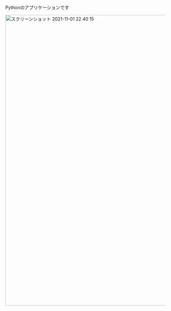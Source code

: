 Pythonのアプリケーションです

<img width="912" alt="スクリーンショット 2021-11-01 22 40 15" src="https://user-images.githubusercontent.com/86868222/139681327-a40270d2-7a16-405e-b314-e59304ce02c4.png">